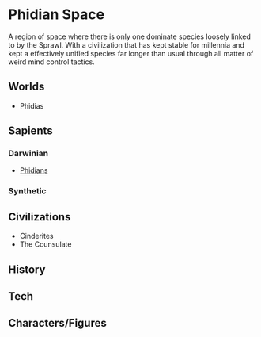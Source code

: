 # Phidian Space

A region of space where there is only one dominate species loosely linked to by the Sprawl.  With a civilization that has kept stable for millennia and kept a effectively unified species far longer than usual through all matter of weird mind control tactics.  

## Worlds
- Phidias

## Sapients

### Darwinian
- [Phidians](../../2_Sapients/Phidian.md)

### Synthetic

## Civilizations
- Cinderites
- The Counsulate

## History

## Tech

## Characters/Figures

